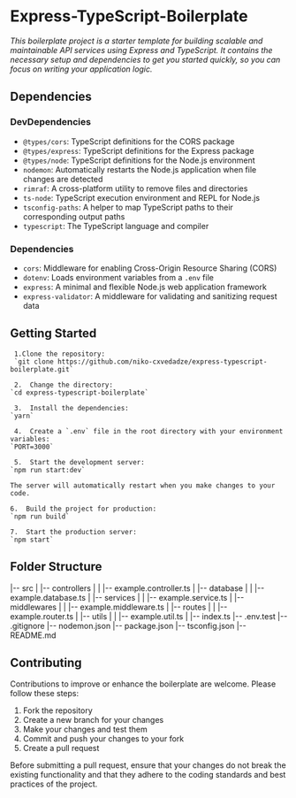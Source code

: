  # Express-TypeScript-Boilerplate
*This boilerplate project is a starter template for building scalable and maintainable API services using Express and TypeScript. It contains the necessary setup and dependencies to get you started quickly, so you can focus on writing your application logic.* 


## Dependencies

### DevDependencies

-   `@types/cors`: TypeScript definitions for the CORS package
-   `@types/express`: TypeScript definitions for the Express package
-   `@types/node`: TypeScript definitions for the Node.js environment
-   `nodemon`: Automatically restarts the Node.js application when file changes are detected
-   `rimraf`: A cross-platform utility to remove files and directories
-   `ts-node`: TypeScript execution environment and REPL for Node.js
-   `tsconfig-paths`: A helper to map TypeScript paths to their corresponding output paths
-   `typescript`: The TypeScript language and compiler

### Dependencies

-   `cors`: Middleware for enabling Cross-Origin Resource Sharing (CORS)
-   `dotenv`: Loads environment variables from a `.env` file
-   `express`: A minimal and flexible Node.js web application framework
-   `express-validator`: A middleware for validating and sanitizing request data

## Getting Started

     1.Clone the repository:
     `git clone https://github.com/niko-cxvedadze/express-typescript-boilerplate.git`
     
     2.  Change the directory:
    `cd express-typescript-boilerplate` 
    
     3.  Install the dependencies:
    `yarn`
    
     4.  Create a `.env` file in the root directory with your environment variables:
    `PORT=3000` 
    
     5.  Start the development server:
    `npm run start:dev` 
    
    The server will automatically restart when you make changes to your code.
    
    6.  Build the project for production:
    `npm run build` 
    
    7.  Start the production server:
    `npm start`
    
## Folder Structure
|-- src
|   |-- controllers
|   |   |-- example.controller.ts
|   |-- database
|   |   |-- example.database.ts
|   |-- services
|   |   |-- example.service.ts
|   |-- middlewares
|   |   |-- example.middleware.ts
|   |-- routes
|   |   |-- example.router.ts
|   |-- utils
|   |   |-- example.util.ts
|   |-- index.ts
|-- .env.test
|-- .gitignore
|-- nodemon.json
|-- package.json
|-- tsconfig.json
|-- README.md

## Contributing

Contributions to improve or enhance the boilerplate are welcome. Please follow these steps:

1.  Fork the repository
2.  Create a new branch for your changes
3.  Make your changes and test them
4.  Commit and push your changes to your fork
5.  Create a pull request

Before submitting a pull request, ensure that your changes do not break the existing functionality and that they adhere to the coding standards and best practices of the project.
